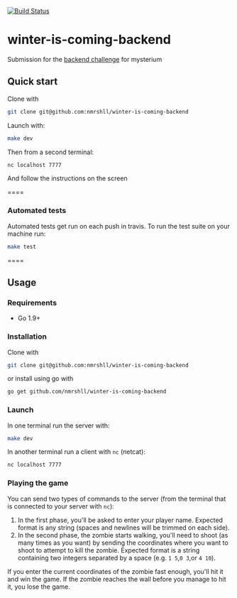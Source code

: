 [![Build Status](https://travis-ci.org/nmrshll/winter-is-coming-backend.svg?branch=master)](https://travis-ci.org/nmrshll/winter-is-coming-backend)

# winter-is-coming-backend
Submission for the [backend challenge](https://github.com/mysteriumnetwork/winter-is-coming/blob/master/quests/Talk_to_Zombies.md#communication-channel-specification) for mysterium

## Quick start

Clone with

```sh
git clone git@github.com:nmrshll/winter-is-coming-backend
```

Launch with:

```sh
make dev
```

Then from a second terminal:

```sh
nc localhost 7777
```

And follow the instructions on the screen

====

### Automated tests

Automated tests get run on each push in travis. To run the test suite on your machine run:

```sh
make test
```

====

## Usage

### Requirements

- Go 1.9+

### Installation

Clone with

```sh
git clone git@github.com:nmrshll/winter-is-coming-backend
```

or install using go with

```sh
go get github.com/nmrshll/winter-is-coming-backend
```

### Launch

In one terminal run the server with:

```sh
make dev
```

In another terminal run a client with `nc` (netcat):

```sh
nc localhost 7777
```

### Playing the game

You can send two types of commands to the server (from the terminal that is connected to your server with `nc`):

1. In the first phase, you'll be asked to enter your player name. Expected format is any string (spaces and newlines will be trimmed on each side).
2. In the second phase, the zombie starts walking, you'll need to shoot (as many times as you want) by sending the coordinates where you want to shoot to attempt to kill the zombie. Expected format is a string containing two integers separated by a space (e.g. `1 5`,`0 3`,or `4 10`). 

If you enter the current coordinates of the zombie fast enough, you'll hit it and win the game. If the zombie reaches the wall before you manage to hit it, you lose the game.
